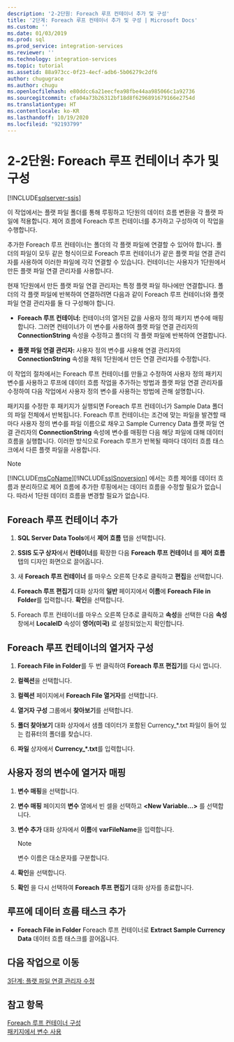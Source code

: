 ```yaml
---
description: '2-2단원: Foreach 루프 컨테이너 추가 및 구성'
title: '2단계: Foreach 루프 컨테이너 추가 및 구성 | Microsoft Docs'
ms.custom: ''
ms.date: 01/03/2019
ms.prod: sql
ms.prod_service: integration-services
ms.reviewer: ''
ms.technology: integration-services
ms.topic: tutorial
ms.assetid: 88a973cc-0f23-4ecf-adb6-5b06279c2df6
author: chugugrace
ms.author: chugu
ms.openlocfilehash: e80ddcc6a21eecfea98fbe44aa985066c1a92736
ms.sourcegitcommit: cfa04a73b26312bf18d8f6296891679166e2754d
ms.translationtype: HT
ms.contentlocale: ko-KR
ms.lasthandoff: 10/19/2020
ms.locfileid: "92193799"
---
```

# <a name="lesson-2-2-add-and-configure-the-foreach-loop-container"></a>2-2단원: Foreach 루프 컨테이너 추가 및 구성

[!INCLUDE[sqlserver-ssis](../includes/applies-to-version/sqlserver-ssis.md)]



이 작업에서는 플랫 파일 폴더를 통해 루핑하고 1단원의 데이터 흐름 변환을 각 플랫 파일에 적용합니다. 제어 흐름에 Foreach 루프 컨테이너를 추가하고 구성하여 이 작업을 수행합니다.  
  
추가한 Foreach 루프 컨테이너는 폴더의 각 플랫 파일에 연결할 수 있어야 합니다. 폴더의 파일이 모두 같은 형식이므로 Foreach 루프 컨테이너가 같은 플랫 파일 연결 관리자를 사용하여 이러한 파일에 각각 연결할 수 있습니다. 컨테이너는 사용자가 1단원에서 만든 플랫 파일 연결 관리자를 사용합니다.  
  
현재 1단원에서 만든 플랫 파일 연결 관리자는 특정 플랫 파일 하나에만 연결합니다. 폴더의 각 플랫 파일에 반복하여 연결하려면 다음과 같이 Foreach 루프 컨테이너와 플랫 파일 연결 관리자를 둘 다 구성해야 합니다.  
  
-   **Foreach 루프 컨테이너:** 컨테이너의 열거된 값을 사용자 정의 패키지 변수에 매핑합니다. 그러면 컨테이너가 이 변수를 사용하여 플랫 파일 연결 관리자의 **ConnectionString** 속성을 수정하고 폴더의 각 플랫 파일에 반복하여 연결합니다.  
  
-   **플랫 파일 연결 관리자:** 사용자 정의 변수를 사용해 연결 관리자의 **ConnectionString** 속성을 채워 1단원에서 만든 연결 관리자를 수정합니다.  
  
이 작업의 절차에서는 Foreach 루프 컨테이너를 만들고 수정하여 사용자 정의 패키지 변수를 사용하고 루프에 데이터 흐름 작업을 추가하는 방법과 플랫 파일 연결 관리자를 수정하여 다음 작업에서 사용자 정의 변수를 사용하는 방법에 관해 설명합니다.  
  
패키지를 수정한 후 패키지가 실행되면 Foreach 루프 컨테이너가 Sample Data 폴더의 파일 전체에서 반복됩니다. Foreach 루프 컨테이너는 조건에 맞는 파일을 발견할 때마다 사용자 정의 변수를 파일 이름으로 채우고 Sample Currency Data 플랫 파일 연결 관리자의 **ConnectionString** 속성에 변수를 매핑한 다음 해당 파일에 대해 데이터 흐름을 실행합니다. 이러한 방식으로 Foreach 루프가 반복될 때마다 데이터 흐름 태스크에서 다른 플랫 파일을 사용합니다.  
  
> [!NOTE]  
> [!INCLUDE[msCoName](../includes/msconame-md.md)][!INCLUDE[ssISnoversion](../includes/ssisnoversion-md.md)] 에서는 흐름 제어를 데이터 흐름과 분리하므로 제어 흐름에 추가한 루핑에서는 데이터 흐름을 수정할 필요가 없습니다. 따라서 1단원 데이터 흐름을 변경할 필요가 없습니다.  
  
## <a name="add-a-foreach-loop-container"></a>Foreach 루프 컨테이너 추가  
  
1.  **SQL Server Data Tools**에서 **제어 흐름** 탭을 선택합니다.  
  
2.  **SSIS 도구 상자**에서 **컨테이너**를 확장한 다음 **Foreach 루프 컨테이너** 를 **제어 흐름** 탭의 디자인 화면으로 끌어옵니다.  
  
3.  새 **Foreach 루프 컨테이너** 를 마우스 오른쪽 단추로 클릭하고 **편집**을 선택합니다.  
  
4.  **Foreach 루프 편집기** 대화 상자의 **일반** 페이지에서 **이름**에 **Foreach File in Folder**를 입력합니다. **확인**을 선택합니다.  
  
5.  Foreach 루프 컨테이너를 마우스 오른쪽 단추로 클릭하고 **속성**을 선택한 다음 **속성** 창에서 **LocaleID** 속성이 **영어(미국)** 로 설정되었는지 확인합니다.  
  
## <a name="configure-the-enumerator-for-the-foreach-loop-container"></a>Foreach 루프 컨테이너의 열거자 구성  
  
1.  **Foreach File in Folder**를 두 번 클릭하여 **Foreach 루프 편집기**를 다시 엽니다.  
  
2.  **컬렉션**을 선택합니다.  
  
3.  **컬렉션** 페이지에서 **Foreach File 열거자**를 선택합니다.  
  
4.  **열거자 구성** 그룹에서 **찾아보기**를 선택합니다.  
  
5.  **폴더 찾아보기** 대화 상자에서 샘플 데이터가 포함된 Currency_*.txt 파일이 들어 있는 컴퓨터의 폴더를 찾습니다.

6.  **파일** 상자에서 **Currency_\*.txt**를 입력합니다.  
  
## <a name="map-the-enumerator-to-a-user-defined-variable"></a>사용자 정의 변수에 열거자 매핑  
  
1.  **변수 매핑**을 선택합니다.  
  
2.  **변수 매핑** 페이지의 **변수** 열에서 빈 셀을 선택하고 **\<New Variable...>** 를 선택합니다.  
  
3.  **변수 추가** 대화 상자에서 **이름**에 **varFileName**을 입력합니다.  
  
    > [!NOTE]  
    > 변수 이름은 대소문자를 구분합니다.  
  
4.  **확인**을 선택합니다.  
  
5.  **확인** 을 다시 선택하여 **Foreach 루프 편집기** 대화 상자를 종료합니다.  
  
## <a name="add-the-data-flow-task-to-the-loop"></a>루프에 데이터 흐름 태스크 추가  
  
-   **Foreach File in Folder** Foreach 루프 컨테이너로 **Extract Sample Currency Data** 데이터 흐름 태스크를 끌어옵니다.  
  
## <a name="go-to-next-task"></a>다음 작업으로 이동  
[3단계: 플랫 파일 연결 관리자 수정](../integration-services/lesson-2-3-modifying-the-flat-file-connection-manager.md)  
  
## <a name="see-also"></a>참고 항목  
[Foreach 루프 컨테이너 구성](./control-flow/foreach-loop-container.md)  
[패키지에서 변수 사용](./integration-services-ssis-variables.md)  
  
  
